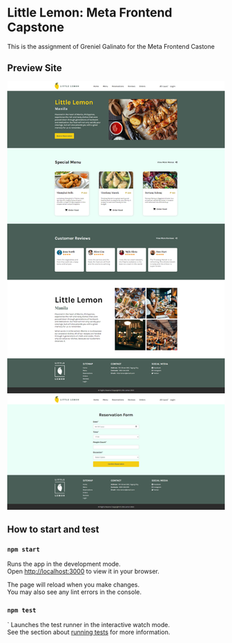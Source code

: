 # Little Lemon: Meta Frontend Capstone

This is the assignment of Greniel Galinato for the Meta Frontend Castone

## Preview Site

<img title="Home Page" alt="Home Page" src="preview/home-page.png">
<img title="Home Page" alt="Home Page" src="preview/table-reservation-page.png">

## How to start and test

### `npm start`

Runs the app in the development mode.\
Open [http://localhost:3000](http://localhost:3000) to view it in your browser.

The page will reload when you make changes.\
You may also see any lint errors in the console.

### `npm test`

`
Launches the test runner in the interactive watch mode.\
See the section about [running tests](https://facebook.github.io/create-react-app/docs/running-tests) for more information.
